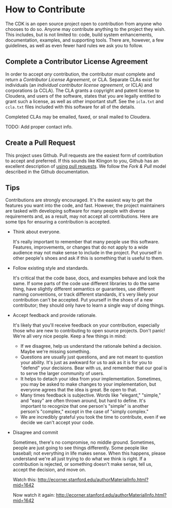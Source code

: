 # How to Contribute

The CDK is an open source project open to contribution from anyone who chooses
to do so. Anyone may contribute anything to the project they wish. This
includes, but is not limited to: code, build system enhancements, documentation,
examples, and supporting tools. There are, however, a few guidelines, as well as
even fewer hard rules we ask you to follow.

## Complete a Contributor License Agreement

In order to accept _any_ contribution, the contributor _must_ complete and
return a _Contributor License Agreement_, or CLA. Separate CLAs exist for
individuals (an _individual contributor license agreement_, or ICLA) and
corporations (a CCLA).  The CLA grants a copyright and patent license to
Cloudera, and users of the software, states that you are legally entitled to
grant such a license, as well as other important stuff. See the `icla.txt` and
`ccla.txt` files included with this software for all of the details.

Completed CLAs may be emailed, faxed, or snail mailed to Cloudera.

TODO: Add proper contact info.

## Create a Pull Request

This project uses Github. Pull requests are the easiest form of contribution to
accept and preferred. If this sounds like Klingon to you, Github has an
excellent description of [using pull requests][gh-pr]. We follow the _Fork &
Pull_ model described in the Github documentation.

[gh-pr]: http://help.github.com/articles/using-pull-requests
    (Github - Using Pull Requests)

## Tips

Contributions are strongly encouraged. It's the easiest way to get the features
you want into the code, and fast. However, the project maintainers are tasked
with developing software for many people with diverse requirements and, as a
result, may not accept all contributions. Here are some tips for ensuring a
contribution is accepted.

* Think about everyone.

  It's really important to remember that many people use this software.
  Features, improvements, or changes that do not apply to a wide audience may
  not make sense to include in the project. Put yourself in other people's shoes
  and ask if this is something that is useful to them.

* Follow existing style and standards.

  It's critical that the code base, docs, and examples behave and look the same.
  If some parts of the code use different libraries to do the same thing, have
  slightly different semantics or guarantees, use different naming conventions,
  or track different standards, it's very likely your contribution can't be
  accepted. Put yourself in the shoes of a new contributor; they should only
  have to learn a single way of doing things.

* Accept feedback and provide rationale.

  It's likely that you'll receive feedback on your contribution, especially
  those who are new to contributing to open source projects. Don't panic! We're
  all very nice people. Keep a few things in mind:

  * If we disagree, help us understand the rationale behind a decision. Maybe
    we're missing something.
  * Questions are usually just questions, and are not meant to question your
    ability. It's just as awkward for us to ask as it is for you to "defend"
    your decisions. Bear with us, and remember that our goal is to serve the
    larger community of users.
  * It helps to detach your idea from your implementation. Sometimes, you may be
    asked to make changes to your implementation, but everyone agrees that the
    idea is great. Be open to that.
  * Many times feedback is subjective. Words like "elegant," "simple," and
    "easy" are often thrown around, but hard to define. It's important to
    recognize that one person's "simple" is another person's "complex," except
    in the case of "simply complex."
  * We are incredibly grateful you took the time to contribute, even if we
    decide we can't accept your code.

* Disagree and commit

  Sometimes, there's no compromise, no middle ground. Sometimes, people are just
  going to see things differently. Some people like baseball; not everything in
  life makes sense. When this happens, please understand we're all just trying
  to do what we think is right. If a contribution is rejected, or something
  doesn't make sense, tell us, accept the decision, and move on.

  Watch this: <http://ecorner.stanford.edu/authorMaterialInfo.html?mid=1642>

  Now watch it again: <http://ecorner.stanford.edu/authorMaterialInfo.html?mid=1642>
